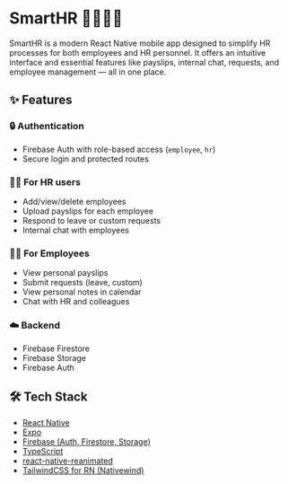 # SmartHR 👩‍💼👨‍💼

SmartHR is a modern React Native mobile app designed to simplify HR processes for both employees and HR personnel. It offers an intuitive interface and essential features like payslips, internal chat, requests, and employee management — all in one place.

## ✨ Features

### 🔒 Authentication
- Firebase Auth with role-based access (`employee`, `hr`)
- Secure login and protected routes

### 👩‍🏫 For HR users
- Add/view/delete employees
- Upload payslips for each employee
- Respond to leave or custom requests
- Internal chat with employees

### 🧑‍💼 For Employees
- View personal payslips
- Submit requests (leave, custom)
- View personal notes in calendar
- Chat with HR and colleagues

### ☁️ Backend
- Firebase Firestore
- Firebase Storage
- Firebase Auth

## 🛠 Tech Stack

- [React Native](https://reactnative.dev/)
- [Expo](https://expo.dev/)
- [Firebase (Auth, Firestore, Storage)](https://firebase.google.com/)
- [TypeScript](https://www.typescriptlang.org/)
- [react-native-reanimated](https://docs.swmansion.com/react-native-reanimated/)
- [TailwindCSS for RN (Nativewind)](https://www.nativewind.dev/)

